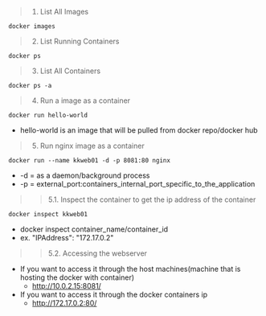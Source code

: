> 1. List All Images
```
docker images
```
> 2. List Running Containers
```
docker ps
```
> 3. List All Containers
```
docker ps -a
```
> 4. Run a image as a container
```
docker run hello-world
```
- hello-world is an image that will be pulled from docker repo/docker hub
> 5. Run nginx image as a container
```
docker run --name kkweb01 -d -p 8081:80 nginx
```
- -d = as a daemon/background process
- -p = external_port:containers_internal_port_specific_to_the_application
>> 5.1. Inspect the container to get the ip address of the container
```
docker inspect kkweb01
```
- docker inspect container_name/container_id
- ex. "IPAddress": "172.17.0.2"
>> 5.2. Accessing the webserver
- If you want to access it through the host machines(machine that is hosting the docker with container)
    - http://10.0.2.15:8081/
- If you want to access it through the docker containers ip
    - http://172.17.0.2:80/

